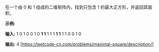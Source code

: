 在一个由 0 和 1 组成的二维矩阵内，找到只包含 1 的最大正方形，并返回其面积。

**示例:**

**输入:** 
1 0 1 0 0
1 0 **1 1** 1
1 1 **1 1** 1
1 0 0 1 0

**输出:** 4 
[https://leetcode-cn.com/problems/maximal-square/description/]
